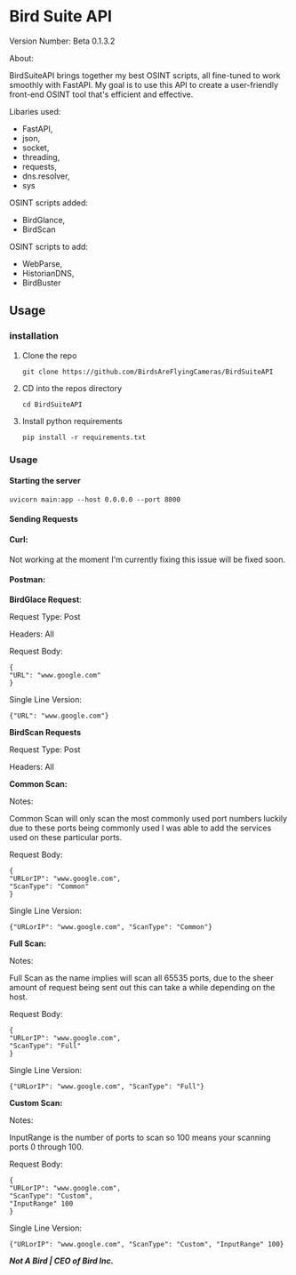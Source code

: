 # Bird Suite API

Version Number: Beta 0.1.3.2

About:

 BirdSuiteAPI brings together my best OSINT scripts, all fine-tuned to work smoothly with FastAPI. 
 My goal is to use this API to create a user-friendly front-end OSINT tool that's efficient and effective.

Libaries used:

- FastAPI,  
- json,  
- socket,  
- threading,  
- requests,  
- dns.resolver,  
- sys

OSINT scripts added:

- BirdGlance, 
- BirdScan

OSINT scripts to add:

- WebParse,  
- HistorianDNS,
- BirdBuster 

## Usage

### installation

1. Clone the repo

       git clone https://github.com/BirdsAreFlyingCameras/BirdSuiteAPI

2. CD into the repos directory 

       cd BirdSuiteAPI

3. Install python requirements

       pip install -r requirements.txt

### Usage

#### Starting the server

    uvicorn main:app --host 0.0.0.0 --port 8000

#### Sending Requests

#### Curl:

Not working at the moment I'm currently fixing this issue 
will be fixed soon.

#### Postman:

**BirdGlace Request**: 

Request Type: Post  

Headers: All

Request Body:

    {
    "URL": "www.google.com"
    }

Single Line Version:

    {"URL": "www.google.com"}


**BirdScan Requests**

Request Type: Post  

Headers: All


**Common Scan:**

Notes:

Common Scan will only scan the most commonly used port numbers
luckily due to these ports being commonly used I was able to 
add the services used on these particular ports.

Request Body:

    {
    "URLorIP": "www.google.com",
    "ScanType": "Common"
    }

Single Line Version:

    {"URLorIP": "www.google.com", "ScanType": "Common"}



**Full Scan:**

Notes:

Full Scan as the name implies will scan all 65535 ports,
due to the sheer amount of request being sent out this 
can take a while depending on the host.

Request Body:

    {
    "URLorIP": "www.google.com",
    "ScanType": "Full"
    }

Single Line Version:

    {"URLorIP": "www.google.com", "ScanType": "Full"}
    

**Custom Scan:**

Notes: 

InputRange is the number of ports to scan so 100 means your 
scanning ports 0 through 100.

Request Body:

    {
    "URLorIP": "www.google.com",
    "ScanType": "Custom",
    "InputRange" 100
    }

Single Line Version:

    {"URLorIP": "www.google.com", "ScanType": "Custom", "InputRange" 100}

***Not A Bird | CEO of Bird Inc.***

